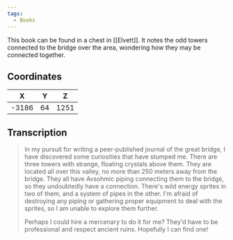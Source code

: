 ```yaml
---
tags:
  - Books
---
```


This book can be found in a chest in [[Elvett]]. It notes the odd towers connected to the bridge over the area, wondering how they may be connected together.

## Coordinates
| **X** | **Y** | **Z** |
| :---: | :---: | :---: |
| -3186 |  64   | 1251  |

## Transcription
> In my pursuit for writing a peer-published journal of the great bridge, I have discovered some curiosities that have stumped me. There are three towers with strange, floating crystals above them. They are located all over this valley, no more than 250 meters away from the bridge. They all have Avsohmic piping connecting them to the bridge, so they undoubtedly have a connection. There's wild energy sprites in two of them, and a system of pipes in the other. I'm afraid of destroying any piping or gathering proper equipment to deal with the sprites, so I am unable to explore them further.
>
> Perhaps I could hire a mercenary to do it for me? They'd have to be professional and respect ancient ruins. Hopefully I can find one!

